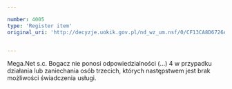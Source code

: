 ```yaml
---

number: 4005
type: 'Register item'
original_uri: 'http://decyzje.uokik.gov.pl/nd_wz_um.nsf/0/CF13CA8D6726A85EC1257AB8003103A2?OpenDocument'


---
```


Mega.Net s.c. Bogacz nie ponosi odpowiedzialności (...) 4 w przypadku działania lub zaniechania osób trzecich, których następstwem jest brak możliwości świadczenia usługi.
